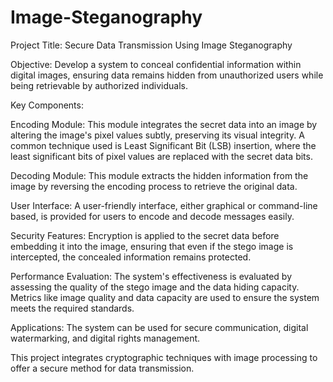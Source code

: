 # Image-Steganography
Project Title: Secure Data Transmission Using Image Steganography

Objective: Develop a system to conceal confidential information within digital images, ensuring data remains hidden from unauthorized users while being retrievable by authorized individuals.

Key Components:

Encoding Module: This module integrates the secret data into an image by altering the image's pixel values subtly, preserving its visual integrity. A common technique used is Least Significant Bit (LSB) insertion, where the least significant bits of pixel values are replaced with the secret data bits.

Decoding Module: This module extracts the hidden information from the image by reversing the encoding process to retrieve the original data.

User Interface: A user-friendly interface, either graphical or command-line based, is provided for users to encode and decode messages easily.

Security Features: Encryption is applied to the secret data before embedding it into the image, ensuring that even if the stego image is intercepted, the concealed information remains protected.

Performance Evaluation: The system's effectiveness is evaluated by assessing the quality of the stego image and the data hiding capacity. Metrics like image quality and data capacity are used to ensure the system meets the required standards.

Applications: The system can be used for secure communication, digital watermarking, and digital rights management.

This project integrates cryptographic techniques with image processing to offer a secure method for data transmission.






